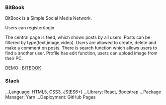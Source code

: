 ### BitBook
BitBook is a Simple Social Media Network.

Users can register/login.

The central page is feed, which shows posts by all users. Posts can be filtered by type(text,image,video). Users are allowed to create, delete and make a comment on posts. There is search function which allows users to find a another user. Profile has edit function, users can upload image from their PC.

DEMO : [BITBOOK](https://bit-book.djuretanovic.com)

### Stack
...Language:   HTML5, CSS3, JS(ES6+)
...Library:  React, Bootstrap
...Package Manager:  Yarn
...Deployment: GitHub Pages
